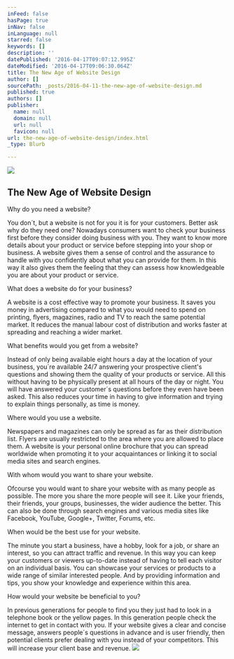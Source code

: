 ```yaml
---
inFeed: false
hasPage: true
inNav: false
inLanguage: null
starred: false
keywords: []
description: ''
datePublished: '2016-04-17T09:07:12.995Z'
dateModified: '2016-04-17T09:06:30.064Z'
title: The New Age of Website Design
author: []
sourcePath: _posts/2016-04-11-the-new-age-of-website-design.md
published: true
authors: []
publisher:
  name: null
  domain: null
  url: null
  favicon: null
url: the-new-age-of-website-design/index.html
_type: Blurb

---
```

![](https://the-grid-user-content.s3-us-west-2.amazonaws.com/f699c38b-284e-4dfb-b6c4-74e114cdefee.jpg)

## The New Age of Website Design

Why do you need a website?

You don´t, but a website is not for you it is for your customers.
Better ask why do they need one? Nowadays consumers want to check your business
first before they consider doing business with you. They want to know more details
about your product or service before stepping into your shop or business. A
website gives them a sense of control and the assurance to handle with you confidently
about what you can provide for them. In this way it also gives them the feeling
that they can assess how knowledgeable you are about your product or service.

What does a website do for your business?

A website is a cost effective way to promote your
business. It saves you money in advertising compared to what you would need to
spend on printing, flyers, magazines, radio and TV to reach the same potential
market. It reduces the manual labour cost of distribution and works faster at spreading
and reaching a wider market. 

What benefits would you get from a website?

Instead of only being available eight hours a day at the
location of your business, you´re available 24/7 answering your prospective client's
questions and showing them the quality of your products or service. All this without
having to be physically present at all hours of the day or night. You will have
answered your customer´s questions before they even have been asked. This also
reduces your time in having to give information and trying to explain things
personally, as time is money.

Where would you use a website.

Newspapers and magazines can only be spread as far as
their distribution list. Flyers are usually restricted to the area where you
are allowed to place them. A website is your personal online brochure that you
can spread worldwide when promoting it to your acquaintances or linking it to
social media sites and search engines. 

With whom would you want to share your website.

Ofcourse you would want to share your website with as many
people as possible. The more you share the more people will see it. Like your
friends, their friends, your groups, businesses, the wider audience the better.
This can also be done through search engines and various media sites like
Facebook, YouTube, Google+, Twitter, Forums, etc.

When would be the best use for your website.

The minute you start a business, have a hobby, look for a
job, or share an interest, so you can attract traffic and revenue. In this way
you can keep your customers or viewers up-to-date instead of having to tell
each visitor on an individual basis. You can showcase your services or products
to a wide range of similar interested people. And by providing information and
tips, you show your knowledge and experience within this area.

How would your website be beneficial to you?

In previous generations for people to find you they just
had to look in a telephone book or the yellow pages. In this generation people
check the internet to get in contact with you. If your website gives a clear
and concise message, answers people´s questions in advance and is user friendly,
then potential clients prefer dealing with you instead of your competitors.
This will increase your client base and revenue.
![](https://the-grid-user-content.s3-us-west-2.amazonaws.com/e496aa6a-78dd-41c2-a0e8-7df595f0a522.jpg)
